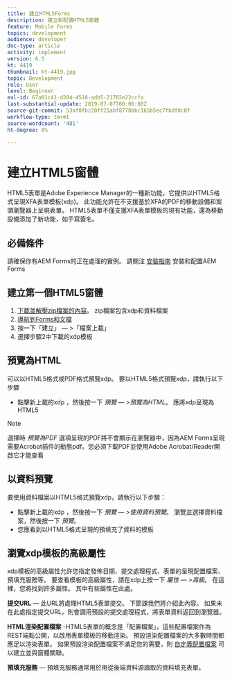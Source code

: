 ```yaml
---
title: 建立HTML5Forms
description: 建立和配置HTML5窗體
feature: Mobile Forms
topics: development
audience: developer
doc-type: article
activity: implement
version: 6.5
kt: 4419
thumbnail: kt-4419.jpg
topic: Development
role: User
level: Beginner
exl-id: 67a01c41-d284-4518-adb5-21702e22ccfa
last-substantial-update: 2019-07-07T00:00:00Z
source-git-commit: 53af8fbc20ff21abf8778bbc165b5ec7fbdf8c8f
workflow-type: tm+mt
source-wordcount: '481'
ht-degree: 0%

---
```


# 建立HTML5窗體

HTML5表單是Adobe Experience Manager的一種新功能，它提供以HTML5格式呈現XFA表單模板(xdp)。 此功能允許在不支援基於XFA的PDF的移動設備和案頭瀏覽器上呈現表單。 HTML5表單不僅支援XFA表單模板的現有功能，還為移動設備添加了新功能，如手寫簽名。

## 必備條件

請確保你有AEM Forms的正在處理的實例。 請關注 [安裝指南](https://experienceleague.adobe.com/docs/experience-manager-65/forms/install-aem-forms/osgi-installation/installing-configuring-aem-forms-osgi.html) 安裝和配置AEM Forms

## 建立第一個HTML5窗體

1. [下載並解壓zip檔案的內容](assets/assets.zip)。 zip檔案包含xdp和資料檔案
2. [導航到Forms和文檔](http://localhost:4502/aem/forms.html/content/dam/formsanddocuments)
3. 按一下「建立」 — >「檔案上載」
4. 選擇步驟2中下載的xdp模板

## 預覽為HTML

可以以HTML5格式或PDF格式預覽xdp。 要以HTML5格式預覽xdp，請執行以下步驟

* 點擊新上載的xdp ，然後按一下 _預覽 — >預覽為HTML_。 應將xdp呈現為HTML5

>[!NOTE]
>選擇時 _預覽為PDF_ 選項呈現的PDF將不會顯示在瀏覽器中，因為AEM Forms呈現需要Acrobat插件的動態pdf。您必須下載PDF並使用Adobe Acrobat/Reader開啟它才能查看


## 以資料預覽

要使用資料檔案以HTML5格式預覽xdp，請執行以下步驟：

* 點擊新上載的xdp ，然後按一下 _預覽 — >使用資料預覽_。 瀏覽並選擇資料檔案，然後按一下 _預覽_。
* 您應看到以HTML5格式呈現的預填充了資料的模板

## 瀏覽xdp模板的高級屬性

xdp模板的高級屬性允許您指定發佈日期、提交處理程式、表單的呈現配置檔案、預填充服務等。 要查看模板的高級屬性，請在xdp上按一下 _屬性 — >高級_。 在這裡，您將找到許多屬性。 其中有些屬性在此處。

**提交URL**  — 此URL將處理HTML5表單提交。 下節課我們將介紹此內容。 如果未在此處指定提交URL，則會調用預設的提交處理程式，將表單資料返回到瀏覽器。

**HTML渲染配置檔案** -HTML5表單的概念是「配置檔案」，這些配置檔案作為REST端點公開，以啟用表單模板的移動渲染。 預設渲染配置檔案的大多數時間都應足以渲染表單。 如果預設渲染配置檔案不滿足您的需要，則 [自定義配置檔案](https://experienceleague.adobe.com/docs/experience-manager-65/forms/html5-forms/custom-profile.html) 可以建立並與窗體關聯。

**預填充服務**  — 預填充服務通常用於用從後端資料源讀取的資料填充表單。

